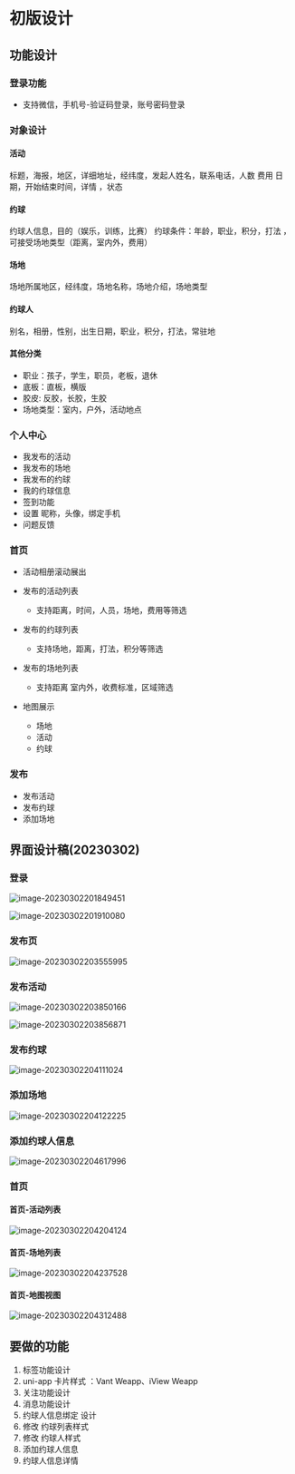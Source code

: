 # 初版设计

## 功能设计

### 登录功能

* 支持微信，手机号-验证码登录，账号密码登录

### 对象设计

#### 活动

标题，海报，地区，详细地址，经纬度，发起人姓名，联系电话，人数 费用  日期，开始结束时间，详情 ，状态

#### 约球

约球人信息，目的（娱乐，训练，比赛） 约球条件：年龄，职业，积分，打法 ，可接受场地类型（距离，室内外，费用）

#### 场地

场地所属地区，经纬度，场地名称，场地介绍，场地类型

#### 约球人

别名，相册，性别，出生日期，职业，积分，打法，常驻地



#### 其他分类

* 职业：孩子，学生，职员，老板，退休
* 底板：直板，横版
* 胶皮: 反胶，长胶，生胶
* 场地类型：室内，户外，活动地点



### 个人中心

* 我发布的活动
* 我发布的场地
* 我发布的约球
* 我的约球信息
* 签到功能
* 设置 昵称，头像，绑定手机
* 问题反馈

### 首页

* 活动相册滚动展出

* 发布的活动列表

  * 支持距离，时间，人员，场地，费用等筛选

* 发布的约球列表

  * 支持场地，距离，打法，积分等筛选

* 发布的场地列表

  * 支持距离 室内外，收费标准，区域筛选

* 地图展示

  * 场地
  * 活动
  * 约球

  

### 发布

* 发布活动
* 发布约球
* 添加场地





## 界面设计稿(20230302)

### 登录

![image-20230302201849451](../../ImgSource/image-20230302201849451.png)

![image-20230302201910080](../../ImgSource/image-20230302201910080.png)

### 发布页

![image-20230302203555995](../../ImgSource/image-20230302203555995.png)

### 发布活动

![image-20230302203850166](../../ImgSource/image-20230302203850166.png)

![image-20230302203856871](../../ImgSource/image-20230302203856871.png)

### 发布约球

![image-20230302204111024](../../ImgSource/image-20230302204111024.png)

### 添加场地

![image-20230302204122225](../../ImgSource/image-20230302204122225.png)

### 添加约球人信息

![image-20230302204617996](../../ImgSource/image-20230302204617996.png)

### 首页

#### 首页-活动列表

![image-20230302204204124](../../ImgSource/image-20230302204204124.png)

#### 首页-场地列表

![image-20230302204237528](../../ImgSource/image-20230302204237528.png)

#### 首页-地图视图

![image-20230302204312488](../../ImgSource/image-20230302204312488.png)

## 要做的功能



 1. 标签功能设计
 2. uni-app 卡片样式  ：Vant Weapp、iView Weapp
 3. 关注功能设计
 4. 消息功能设计
 5. 约球人信息绑定 设计
 5. 修改 约球列表样式
 6. 修改 约球人样式
 7. 添加约球人信息
 8. 约球人信息详情

